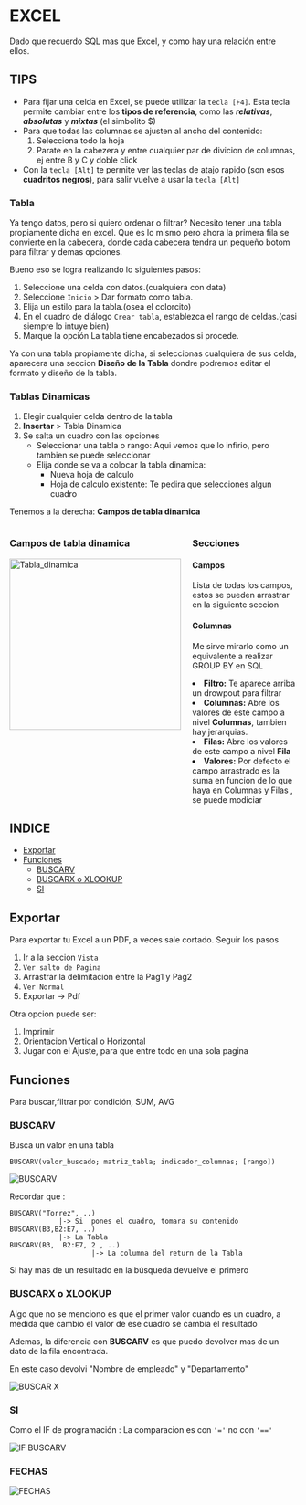 # EXCEL

Dado que recuerdo SQL mas que Excel, y como hay una relación entre ellos. 




## TIPS

- Para fijar una celda en Excel, se puede utilizar la ``tecla [F4]``. Esta tecla permite cambiar entre los **tipos de referencia**, como las ***relativas***, ***absolutas*** y ***mixtas***  (el simbolito $)
- Para que todas las columnas se ajusten al ancho del contenido:
	1. Selecciona todo la hoja
	2. Parate en la cabezera y entre cualquier par de divicion de columnas, ej entre B y C y doble click
- Con la ``tecla [Alt]`` te permite ver las teclas de atajo rapido (son esos **cuadritos negros**), para salir vuelve a usar la  ``tecla [Alt]``


### Tabla

Ya tengo datos, pero si quiero ordenar o filtrar? Necesito tener una tabla propiamente dicha en excel. Que es lo mismo pero ahora la primera fila se convierte en la cabecera, donde cada cabecera tendra un pequeño botom para filtrar y demas opciones.

Bueno eso se logra realizando lo siguientes pasos:

1. Seleccione una celda con datos.(cualquiera con data)
2. Seleccione ``Inicio`` > Dar formato como tabla.
3. Elija un estilo para la tabla.(osea el colorcito)
4. En el cuadro de diálogo ``Crear tabla``, establezca el rango de celdas.(casi siempre lo intuye bien)
5. Marque la opción La tabla tiene encabezados si procede.

Ya con una tabla propiamente dicha, si seleccionas cualquiera de sus celda, aparecera una seccion **Diseño de la Tabla** dondre podremos editar el formato y diseño de la tabla.


### Tablas Dinamicas

1. Elegir cualquier celda dentro de la tabla
2. **Insertar** > Tabla Dinamica
3. Se salta un cuadro con las opciones
	- Seleccionar una tabla o rango: Aqui vemos que lo infirio, pero tambien se puede seleccionar
	- Elija donde se va a colocar la tabla dinamica:
		- Nueva hoja de calculo
		- Hoja de calculo existente: Te pedira que selecciones algun cuadro

Tenemos a la derecha: **Campos de tabla dinamica**

<div style="display: flex; gap: 20px;">
  <div style="flex: 1;">
    <h3>Campos de tabla dinamica</h3>
    <img width="300" src="img/Tabla_dinamica.png" title="Tabla_dinamica"/>
  </div>
  <div style="flex: 1;">
    <h3>Secciones</h3>
	<h4>Campos</h4>
    <p>Lista de todas los campos, estos se pueden arrastrar en la siguiente seccion</p>
	<h4>Columnas</h4>
	<p>Me sirve mirarlo como un equivalente a realizar GROUP BY en SQL</p>
		<li><b>Filtro:</b> Te aparece arriba un drowpout para filtrar</li>
		<li><b>Columnas:</b> Abre los valores de este campo a nivel <b>Columnas</b>, tambien hay jerarquias.
		<li><b>Filas:</b> Abre los valores de este campo a nivel <b>Fila</b>
		<li><b>Valores:</b> Por defecto el campo arrastrado es la suma en funcion de lo que haya en Columnas y Filas , se puede modiciar</li>
  </div>
</div>



## INDICE
<!-- TOC -->
- [Exportar](#exportar)
- [Funciones](#funciones)
    - [BUSCARV](#buscarv)
    - [BUSCARX o XLOOKUP](#buscarx-o-xlookup)
	- [SI](#si)

<!-- /TOC -->


## Exportar

Para exportar tu Excel a un PDF, a veces sale cortado. Seguir los pasos
1. Ir a la seccion ``Vista``
2. ``Ver salto de Pagina``
3. Arrastrar la delimitacion entre la Pag1 y Pag2
4. `Ver Normal`
5. Exportar -> Pdf


Otra opcion puede ser:
1. Imprimir
2. Orientacion Vertical o Horizontal
3. Jugar con el Ajuste, para que entre todo en una sola pagina



## Funciones

Para buscar,filtrar por condición, SUM, AVG


### BUSCARV

Busca un valor en una tabla

```shell
BUSCARV(valor_buscado; matriz_tabla; indicador_columnas; [rango])
```

![BUSCARV](img/BUSCARV.png)

Recordar que :

````visual basic
BUSCARV("Torrez", ..)
			|->	Si  pones el cuadro, tomara su contenido
BUSCARV(B3,B2:E7, ..)
			|->	La Tabla
BUSCARV(B3,  B2:E7, 2 , ..)
					|->	La columna del return de la Tabla
````

Si hay mas de un resultado en la búsqueda devuelve el primero


### BUSCARX o XLOOKUP

Algo que no se menciono es que el primer valor cuando es un cuadro, a medida que cambio el valor de ese cuadro se cambia el resultado

Ademas, la diferencia con **BUSCARV** es que puedo devolver mas de un dato de la fila encontrada.

En este caso devolvi "Nombre de empleado" y "Departamento"

![BUSCAR X](img/BUSCAR%20X.jpg)


### SI

Como el IF de programación : La comparacion es con `'='` no con `'=='`

![IF BUSCARV](img/IF%20BUSCARV.png)





### FECHAS

![FECHAS](img/FECHAS.png)